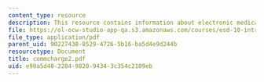 ```yaml
---
content_type: resource
description: This resource contains information about electronic medical records committee.
file: https://ol-ocw-studio-app-qa.s3.amazonaws.com/courses/esd-10-introduction-to-technology-and-policy-fall-2006/e90a5d482284982094343c354c2109eb_commcharge2.pdf
file_type: application/pdf
parent_uid: 90227438-8529-4726-5b16-ba5d4e9d244b
resourcetype: Document
title: commcharge2.pdf
uid: e90a5d48-2284-9820-9434-3c354c2109eb
---
```

